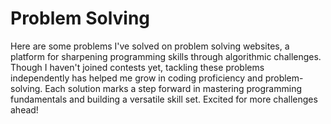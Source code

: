 # Problem Solving
Here are some problems I've solved on problem solving websites, a platform for sharpening programming skills through algorithmic challenges. Though I haven't joined contests yet, tackling these problems independently has helped me grow in coding proficiency and problem-solving. Each solution marks a step forward in mastering programming fundamentals and building a versatile skill set. Excited for more challenges ahead!
